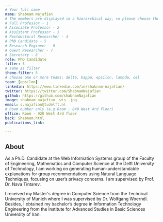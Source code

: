 ```yaml
---
# Your full name 
name: Shabnam Najafian
# The members are displayed in a hierarchical way, so please choose the role and filter number from this list:
# Full Professor - 1
# Associate Professor - 2
# Assistant Professor - 3
# Postdoctoral Researcher - 4
# PhD Candidate - 5
# Research Engineer - 6 
# Guest Researcher - 7
# Secretary - 8
role: PhD Candidate
filter: 5
# same as filter
theme-filter: 5
# choose one or more teams: delta, kappa, epsilon, lambda, cel
team: [epsilon]
linkedin: https://www.linkedin.com/in/shabnam-najafian/
twitter: https://twitter.com/ShabnamNajafian
github: https://github.com/shabnamNajafian
image: shabnam_najafian__wis_.jpg
email: s.najafian@tudelft.nl
# Room number only (e.g Room - 840 West 4rd floor)
office: Room - 920 West 4rd floor
back: Shabnam.html
publications_link:

---
```


## About
As a Ph.D. Candidate at the Web Information Systems group of the Faculty of Engineering, Mathematics and Computer Science at the Delft University of Technology, I am working on generating human-understandable explanations for group recommendations using Natural Language Techniques, focusing on user’s privacy concerns. I am supervised by Prof. Dr. Nava Tintarev.

I received my Master's degree in Computer Science from the Technical University of Munich where I was supervised by Dr. Wolfgang Woerndl. Besides, I obtained my bachelor’s degree in Information Technology Engineering from the Institute for Advanced Studies in Basic Sciences University of Iran.

